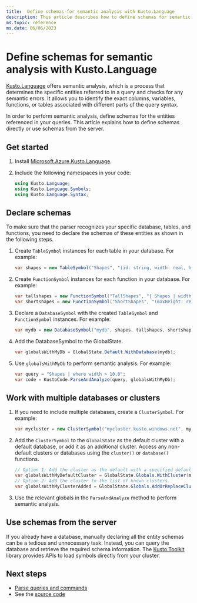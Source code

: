 ```yaml
---
title:  Define schemas for semantic analysis with Kusto.Language
description: This article describes how to define schemas for semantic analysis with the Kusto.Language library.
ms.topic: reference
ms.date: 06/06/2023
---
```


# Define schemas for semantic analysis with Kusto.Language

[Kusto.Language](https://www.nuget.org/packages/Microsoft.Azure.Kusto.Language/) offers semantic analysis, which is a process that determines the specific entities referred to in a query and checks for any semantic errors. It allows you to identify the exact columns, variables, functions, or tables associated with different parts of the query syntax.

In order to perform semantic analysis, define schemas for the entities referenced in your queries. This article explains how to define schemas directly or use schemas from the server.

## Get started

1. Install [Microsoft.Azure.Kusto.Language](https://www.nuget.org/packages/Microsoft.Azure.Kusto.Language/).

1. Include the following namespaces in your code:

    ```csharp
    using Kusto.Language;
    using Kusto.Language.Symbols;
    using Kusto.Language.Syntax;
    ```

## Declare schemas

To make sure that the parser recognizes your specific database, tables, and functions, you need to declare the schemas of these entities as shown in the following steps.

1. Create `TableSymbol` instances for each table in your database. For example:

    ```csharp
    var shapes = new TableSymbol("Shapes", "(id: string, width: real, height: real)");
    ```

1. Create `FunctionSymbol` instances for each function in your database. For example:

    ```csharp
    var tallshapes = new FunctionSymbol("TallShapes", "{ Shapes | width < height; }");
    var shortshapes = new FunctionSymbol("ShortShapes", "(maxHeight: real)", "{ Shapes | height < maxHeight; }");
    ```

1. Declare a `DatabaseSymbol` with the created `TableSymbol` and `FunctionSymbol` instances. For example:

    ```csharp
    var mydb = new DatabaseSymbol("mydb", shapes, tallshapes, shortshapes);
    ```

1. Add the DatabaseSymbol to the GlobalState.

    ```csharp
    var globalsWithMyDb = GlobalState.Default.WithDatabase(mydb);
    ```

1. Use `globalsWithMyDb` to perform semantic analysis. For example:

    ```csharp
    var query = "Shapes | where width > 10.0";
    var code = KustoCode.ParseAndAnalyze(query, globalsWithMyDb);
    ```

## Work with multiple databases or clusters

1. If you need to include multiple databases, create a `ClusterSymbol`. For example:

    ```csharp
    var mycluster = new ClusterSymbol("mycluster.kusto.windows.net", mydb);
    ```

1. Add the `ClusterSymbol` to the `GlobalState` as the default cluster with a default database, or add it as an additional cluster. Access any non-default clusters or databases using the `cluster()` or `database()` functions.

    ```csharp
    // Option 1: Add the cluster as the default with a specified default database.
    var globalsWithMyDefaultCluster = GlobalState.Globals.WithCluster(mycluster).WithDatabase(mydb);
    // Option 2: Add the cluster to the list of known clusters.
    var globalsWithMyClusterAdded = GlobalState.Globals.AddOrReplaceCluster(mycluster);
    ```

1. Use the relevant globals in the `ParseAndAnalyze` method to perform semantic analysis.

## Use schemas from the server

If you already have a database, manually declaring all the entity schemas can be a tedious and unnecessary task. Instead, you can query the database and retrieve the required schema information. The [Kusto.Toolkit](https://www.nuget.org/packages/Kusto.Toolkit/) library provides APIs to load symbols directly from your cluster.

## Next steps

* [Parse queries and commands](kusto-language-parse-queries.md)
* See the [source code](https://github.com/microsoft/Kusto-Query-Language)
